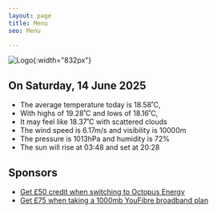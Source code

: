 ```yaml
---
layout: page
title: Menu
seo: Menu

---
```


![Logo](/images/logo.jpg){:width="832px"}

<!-- weather_marker starts -->
## On Saturday, 14 June 2025

- The average temperature today is 18.58˚C,
- With highs of 19.28˚C and lows of 18.16˚C,
- It may feel like 18.37˚C with scattered clouds
- The wind speed is 6.17m/s and visibility is 10000m
- The pressure is 1013hPa and humidity is 72%
- The sun will rise at 03:48 and set at 20:28

<!-- weather_marker ends -->

## Sponsors

- [Get £50 credit when switching to Octopus Energy](https://bit.ly/3oD1nnS)
- [Get £75 when taking a 1000mb YouFibre broadband plan](https://aklam.io/91zWhU?)
